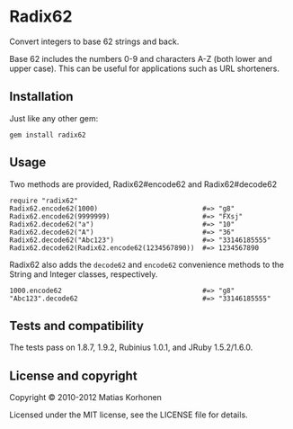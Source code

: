 Radix62
=======

Convert integers to base 62 strings and back.

Base 62 includes the numbers 0-9 and characters A-Z (both lower and upper case). This can be useful for applications such as URL shorteners.

## Installation

Just like any other gem:

    gem install radix62

## Usage

Two methods are provided, Radix62#encode62 and Radix62#decode62

    require "radix62"
    Radix62.encode62(1000)                          #=> "g8"
    Radix62.encode62(9999999)                       #=> "FXsj"
    Radix62.decode62("a")                           #=> "10"
    Radix62.decode62("A")                           #=> "36"
    Radix62.decode62("Abc123")                      #=> "33146185555"
    Radix62.decode62(Radix62.encode62(1234567890))  #=> 1234567890

Radix62 also adds the `decode62` and `encode62` convenience methods to the String and Integer classes, respectively.

    1000.encode62                                   #=> "g8"
    "Abc123".decode62                               #=> "33146185555"

## Tests and compatibility

The tests pass on 1.8.7, 1.9.2, Rubinius 1.0.1, and JRuby 1.5.2/1.6.0.

## License and copyright

Copyright © 2010-2012 Matias Korhonen

Licensed under the MIT license, see the LICENSE file for details.

